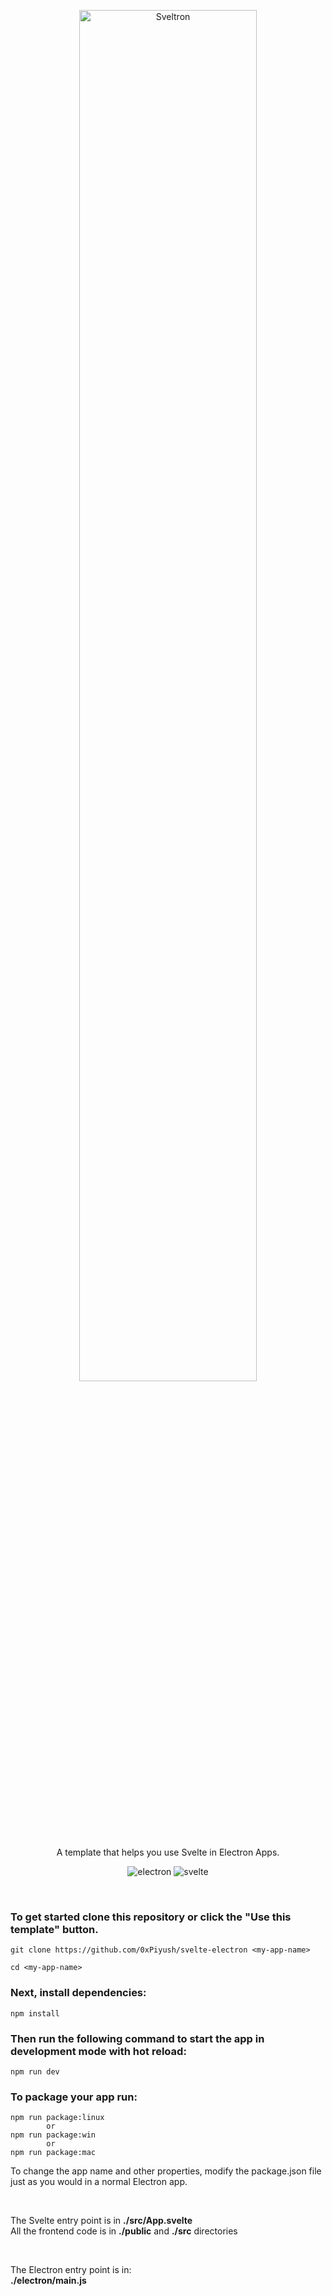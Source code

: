 <p align="center">
<img style="width: 75%; margin-top: 80px; " src="https://imgur.com/kqFTnwH.png" alt="Sveltron">
</p>
<p align="center">A template that helps you use Svelte in Electron Apps.</p>
<p align="center">
<img src="https://img.shields.io/badge/made%20with-electron-blue" alt="electron">
<img src="https://img.shields.io/badge/using-svelte-orange" alt="svelte">

</p>
<br>
<h3>To get started clone this repository or click the "Use this template" button.</h3>

```
git clone https://github.com/0xPiyush/svelte-electron <my-app-name>

cd <my-app-name>
```

<h3>Next, install dependencies: </h3>

```
npm install
```

<h3>Then run the following command to start the app in development mode with hot reload: </h3>

```
npm run dev
```

<h3>To package your app run: </h3>

```
npm run package:linux
        or
npm run package:win
        or
npm run package:mac
```

<p>To change the app name and other properties, modify the package.json file just as you would in a normal Electron app.</p>
<br>
<p>The Svelte entry point is in <strong>./src/App.svelte</strong>
<br>
All the frontend code is in <strong>./public</strong> and <strong>./src</strong> directories</p>
<br>
<p>The Electron entry point is in: <br>
<strong>./electron/main.js</strong></p>

